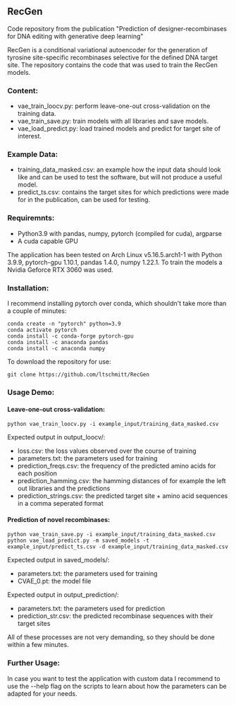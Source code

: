## RecGen
Code repository from the publication "Prediction of designer-recombinases for DNA editing with generative deep learning"

RecGen is a conditional variational autoencoder for the generation of tyrosine site-specific recombinases selective for the defined DNA target site. The repository contains the code that was used to train the RecGen models.

### Content:
- vae_train_loocv.py: perform leave-one-out cross-validation on the training data.
- vae_train_save.py: train models with all libraries and save models.
- vae_load_predict.py: load trained models and predict for target site of interest.

### Example Data:
- training_data_masked.csv: an example how the input data should look like and can be used to test the software, but will not produce a useful model.
- predict_ts.csv: contains the target sites for which predictions were made for in the publication, can be used for testing.

### Requiremnts:
- Python3.9 with pandas, numpy, pytorch (compiled for cuda), argparse
- A cuda capable GPU

The application has been tested on Arch Linux v5.16.5.arch1-1 with Python 3.9.9, pytorch-gpu 1.10.1, pandas 1.4.0, numpy 1.22.1.
To train the models a Nvidia Geforce RTX 3060 was used.

### Installation:
I recommend installing pytorch over conda, which shouldn't take more than a couple of minutes:
```
conda create -n "pytorch" python=3.9
conda activate pytorch
conda install -c conda-forge pytorch-gpu
conda install -c anaconda pandas
conda install -c anaconda numpy
```
To download the repository for use:
```
git clone https://github.com/ltschmitt/RecGen
```

### Usage Demo:
#### Leave-one-out cross-validation:
```
python vae_train_loocv.py -i example_input/training_data_masked.csv
```
Expected output in output_loocv/: 
- loss.csv: the loss values observed over the course of training
- parameters.txt: the parameters used for training
- prediction_freqs.csv: the frequency of the predicted amino acids for each position
- prediction_hamming.csv: the hamming distances of for example the left out libraries and the predictions
- prediction_strings.csv: the predicted target site + amino acid sequences in a comma seperated format

#### Prediction of novel recombinases:
```
python vae_train_save.py -i example_input/training_data_masked.csv
python vae_load_predict.py -m saved_models -t example_input/predict_ts.csv -d example_input/training_data_masked.csv 
``` 
Expected output in saved_models/: 
- parameters.txt: the parameters used for training
- CVAE_0.pt: the model file

Expected output in output_prediction/:
- parameters.txt: the parameters used for prediction
- prediction_str.csv: the predicted recombinase sequences with their target sites

All of these processes are not very demanding, so they should be done within a few minutes.

### Further Usage:
In case you want to test the application with custom data I recommend to use the --help flag on the scripts to learn about how the parameters can be adapted for your needs.
